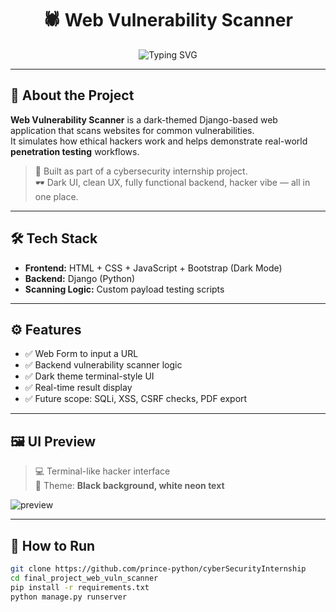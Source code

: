 <h1 align="center">
  🕷️ Web Vulnerability Scanner
</h1>

<p align="center">
  <img src="https://readme-typing-svg.demolab.com?font=Fira+Code&duration=3000&pause=1000&color=FFFFFF&center=true&vCenter=true&width=435&lines=Hack+the+web+with+Python+Django+%F0%9F%92%BB;Scan+vulnerabilities+in+real-time+%F0%9F%94%AF" alt="Typing SVG" />
</p>

---

## 🧠 About the Project

**Web Vulnerability Scanner** is a dark-themed Django-based web application that scans websites for common vulnerabilities.  
It simulates how ethical hackers work and helps demonstrate real-world **penetration testing** workflows.

> 🧪 Built as part of a cybersecurity internship project.  
> 🕶️ Dark UI, clean UX, fully functional backend, hacker vibe — all in one place.

---

## 🛠️ Tech Stack

- **Frontend:** HTML + CSS + JavaScript + Bootstrap (Dark Mode)
- **Backend:** Django (Python)
- **Scanning Logic:** Custom payload testing scripts

---

## ⚙️ Features

- ✅ Web Form to input a URL
- ✅ Backend vulnerability scanner logic
- ✅ Dark theme terminal-style UI
- ✅ Real-time result display
- ✅ Future scope: SQLi, XSS, CSRF checks, PDF export

---

## 🖼️ UI Preview

> 💻 Terminal-like hacker interface  
> 🎨 Theme: **Black background, white neon text**

![preview](https://media.giphy.com/media/du3J3cXyzhj75IOgvA/giphy.gif)

---

## 🧩 How to Run

```bash
git clone https://github.com/prince-python/cyberSecurityInternship
cd final_project_web_vuln_scanner
pip install -r requirements.txt
python manage.py runserver

